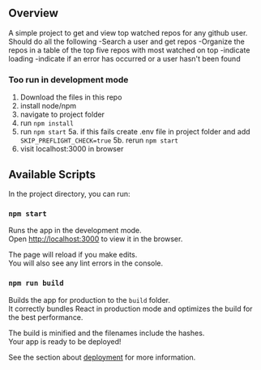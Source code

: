 ## Overview

A simple project to get and view top watched repos for any github user. Should do all the following
-Search a user and get repos
-Organize the repos in a table of the top five repos with most watched on top
-indicate loading
-indicate if an error has occurred or a user hasn't been found

### Too run in development mode

1. Download the files in this repo
2. install node/npm
3. navigate to project folder
4. run `npm install`
5. run `npm start`
  5a. if this fails create .env file in project folder and add `SKIP_PREFLIGHT_CHECK=true`
  5b. rerun `npm start`
6. visit localhost:3000 in browser

## Available Scripts

In the project directory, you can run:

### `npm start`

Runs the app in the development mode.<br>
Open [http://localhost:3000](http://localhost:3000) to view it in the browser.

The page will reload if you make edits.<br>
You will also see any lint errors in the console.

### `npm run build`

Builds the app for production to the `build` folder.<br>
It correctly bundles React in production mode and optimizes the build for the best performance.

The build is minified and the filenames include the hashes.<br>
Your app is ready to be deployed!

See the section about [deployment](https://facebook.github.io/create-react-app/docs/deployment) for more information.

